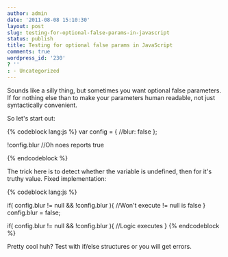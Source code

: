 ```yaml
---
author: admin
date: '2011-08-08 15:10:30'
layout: post
slug: testing-for-optional-false-params-in-javascript
status: publish
title: Testing for optional false params in JavaScript
comments: true
wordpress_id: '230'
? ''
: - Uncategorized
---
```


Sounds like a silly thing, but sometimes you want optional false parameters.  If for nothing else than to make your parameters human readable, not just syntactically convenient.

So let's start out:

{% codeblock lang:js %}
var config = {
  //blur: false
};

!config.blur //Oh noes reports true

{% endcodeblock %}

The trick here is to detect whether the variable is undefined, then for it's truthy value.  Fixed implementation:

{% codeblock lang:js %}

if( config.blur != null &amp;&amp; !config.blur ){
  //Won't execute != null is false
}
config.blur = false;

if( config.blur != null &amp;&amp; !config.blur ){
  //Logic executes
}
{% endcodeblock %}

Pretty cool huh?  Test with if/else structures or you will get errors.
